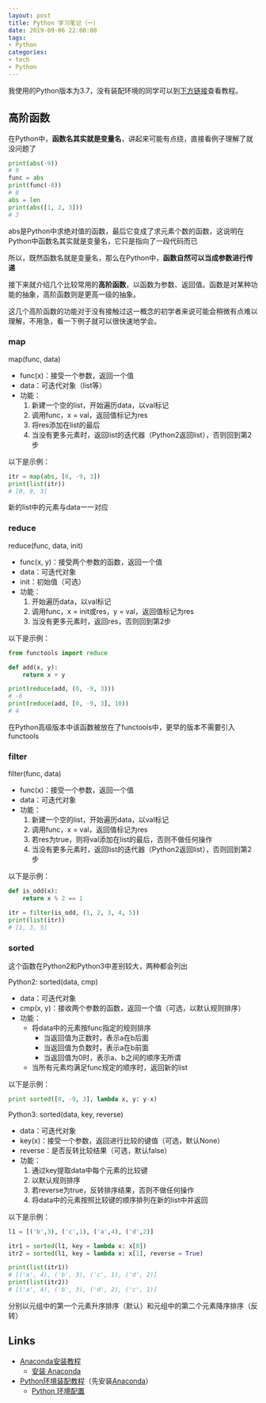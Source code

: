 ```yaml
---
layout: post
title: Python 学习笔记（一）
date: 2019-09-06 22:00:00
tags:
- Python
categories:
- tech
- Python
---
```


我使用的Python版本为3.7，没有装配环境的同学可以到[下方链接](#Links)查看教程。

## 高阶函数

在Python中，**函数名其实就是变量名**，讲起来可能有点绕，直接看例子理解了就没问题了

```python
print(abs(-9))
# 9
func = abs
print(func(-8))
# 8
abs = len
print(abs([1, 2, 3]))
# 3
```

abs是Python中求绝对值的函数，最后它变成了求元素个数的函数，这说明在Python中函数名其实就是变量名，它只是指向了一段代码而已

所以，既然函数名就是变量名，那么在Python中，**函数自然可以当成参数进行传递**

接下来就介绍几个比较常用的**高阶函数**，以函数为参数、返回值。函数是对某种功能的抽象，高阶函数则是更高一级的抽象。

这几个高阶函数的功能对于没有接触过这一概念的初学者来说可能会稍微有点难以理解，不用急，看一下例子就可以很快速地学会。

### map

map(func, data)

* func(x)：接受一个参数，返回一个值
* data：可迭代对象（list等）
* 功能：
  1. 新建一个空的list，开始遍历data，以val标记
  2. 调用func，x = val，返回值标记为res
  3. 将res添加在list的最后
  4. 当没有更多元素时，返回list的迭代器（Python2返回list），否则回到第2步

以下是示例：

```python
itr = map(abs, [0, -9, 3])
print(list(itr))
# [0, 9, 3]
```

新的list中的元素与data一一对应

### reduce

reduce(func, data, init)

* func(x, y)：接受两个参数的函数，返回一个值
* data：可迭代对象
* init：初始值（可选）
* 功能：
  1. 开始遍历data，以val标记
  2. 调用func，x = init或res，y = val，返回值标记为res
  3. 当没有更多元素时，返回res，否则回到第2步

以下是示例：

```python
from functools import reduce

def add(x, y):
    return x + y

print(reduce(add, (0, -9, 3)))
# -6
print(reduce(add, [0, -9, 3], 10))
# 4
```

在Python高级版本中该函数被放在了functools中，更早的版本不需要引入functools

### filter

filter(func, data)

* func(x)：接受一个参数，返回一个值
* data：可迭代对象
* 功能：
  1. 新建一个空的list，开始遍历data，以val标记
  2. 调用func，x = val，返回值标记为res
  3. 若res为true，则将val添加在list的最后，否则不做任何操作
  4. 当没有更多元素时，返回list的迭代器（Python2返回list），否则回到第2步

以下是示例：

```python
def is_odd(x):
    return x % 2 == 1

itr = filter(is_odd, (1, 2, 3, 4, 5))
print(list(itr))
# [1, 3, 5]
```

### sorted

这个函数在Python2和Python3中差别较大，两种都会列出

Python2: sorted(data, cmp)

* data：可迭代对象
* cmp(x, y)：接收两个参数的函数，返回一个值（可选，以默认规则排序）
* 功能：
  * 将data中的元素按func指定的规则排序
    * 当返回值为正数时，表示a在b后面
    * 当返回值为负数时，表示a在b前面
    * 当返回值为0时，表示a、b之间的顺序无所谓
  * 当所有元素均满足func规定的顺序时，返回新的list

以下是示例：

```python
print sorted([0, -9, 3], lambda x, y: y-x)
```

Python3: sorted(data, key, reverse)

* data：可迭代对象
* key(x)：接受一个参数，返回进行比较的键值（可选，默认None）
* reverse：是否反转比较结果（可选，默认false）
* 功能：
  1. 通过key提取data中每个元素的比较键
  2. 以默认规则排序
  3. 若reverse为true，反转排序结果，否则不做任何操作
  4. 将data中的元素按照比较键的顺序排列在新的list中并返回

以下是示例：

```python
l1 = [('b',3), ('c',1), ('a',4), ('d',2)]

itr1 = sorted(l1, key = lambda x: x[0])
itr2 = sorted(l1, key = lambda x: x[1], reverse = True)

print(list(itr1))
# [('a', 4), ('b', 3), ('c', 1), ('d', 2)]
print(list(itr2))
# [('a', 4), ('b', 3), ('d', 2), ('c', 1)]
```

分别以元组中的第一个元素升序排序（默认）和元组中的第二个元素降序排序（反转）

## Links

* [Anaconda安装教程](https://wilfredshen.cn/2019/08/26/2019-08-26-%E5%AE%89%E8%A3%85%20Anaconda/)
  * [安装 Anaconda](https://wilfredshen.cn/2019/08/26/2019-08-26-%E5%AE%89%E8%A3%85%20Anaconda/)
* [Python环境装配教程](https://wilfredshen.cn/2019/08/26/2019-08-26-Python%20%E7%8E%AF%E5%A2%83%E9%85%8D%E7%BD%AE/)（先安装[Anaconda](https://wilfredshen.cn/2019/08/26/2019-08-26-%E5%AE%89%E8%A3%85%20Anaconda/)）
  * [Python 环境配置](https://wilfredshen.cn/2019/08/26/2019-08-26-Python%20%E7%8E%AF%E5%A2%83%E9%85%8D%E7%BD%AE/)

